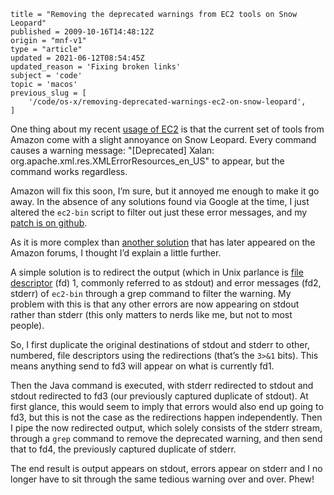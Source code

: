 ```
title = "Removing the deprecated warnings from EC2 tools on Snow Leopard"
published = 2009-10-16T14:48:12Z
origin = "mnf-v1"
type = "article"
updated = 2021-06-12T08:54:45Z
updated_reason = 'Fixing broken links'
subject = 'code'
topic = 'macos'
previous_slug = [
    '/code/os-x/removing-deprecated-warnings-ec2-on-snow-leopard',
]
```

One thing about my recent [usage of EC2][fpb] is that the current set of tools
from Amazon come with a slight annoyance on Snow Leopard. Every command causes
a warning message:
"[Deprecated] Xalan: org.apache.xml.res.XMLErrorResources\_en\_US"
to appear, but the command works regardless.

Amazon will fix this soon, I’m sure, but it annoyed me enough to make it go
away. In the absence of any solutions found via Google at the time, I just
altered the `ec2-bin` script to filter out just these error messages, and my
[patch is on github][gh].

As it is more complex than [another solution][sol] that has later appeared on
the Amazon forums, I thought I’d explain a little further.

A simple solution is to redirect the output (which in Unix parlance is
[file descriptor][fd] (fd) 1, commonly referred to as stdout) and error
messages (fd2, stderr) of `ec2-bin` through a grep command to filter the
warning. My problem with this is that any other errors are now appearing on
stdout rather than stderr (this only matters to nerds like me, but not to most
people).

So, I first duplicate the original destinations of stdout and stderr to other,
numbered, file descriptors using the redirections (that’s the `3>&1` bits).
This means anything send to fd3 will appear on what is currently fd1.

Then the Java command is executed, with stderr redirected to stdout and stdout
redirected to fd3 (our previously captured duplicate of stdout). At first
glance, this would seem to imply that errors would also end up going to fd3,
but this is not the case as the redirections happen independently. Then I pipe
the now redirected output, which solely consists of the stderr stream, through
a `grep` command to remove the deprecated warning, and then send that to fd4,
the previously captured duplicate of stderr.

The end result is output appears on stdout, errors appear on stderr and I no
longer have to sit through the same tedious warning over and over. Phew!


[fpb]: /system-administration/fairly-paranoid-backups
[gh]: https://gist.github.com/200283
[sol]: https://forums.aws.amazon.com/message.jspa?messageID=148420#148420
[fd]: https://en.wikipedia.org/wiki/File_descriptor
